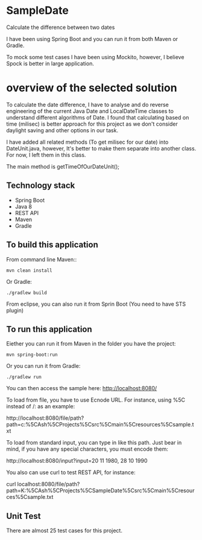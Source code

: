  SampleDate
===================
Calculate the difference between two dates

I have been using Spring Boot and you can run it from both Maven or Gradle.

To mock some test cases I have been using Mockito, however, I believe Spock is better in large application.


overview of the selected solution
===================
To calculate the date difference, I have to analyse and do reverse engineering of the current Java Date and LocalDateTime  classes to understand different algorithms of Date.
I found that calculating based on time (milisec) is better approach for this project as we don't consider daylight saving and other options in our task.

I have added all related methods (To get milisec for our date) into DateUnit.java, however, It's better to make them separate into another class. For now, I left them in this class.

The main method is getTimeOfOurDateUnit();



## Technology stack

 - Spring Boot
 - Java 8
 - REST API
 - Maven
 - Gradle

## To build this application
From command line Maven::

	mvn clean install

Or Gradle:

	./gradlew build


From eclipse, you can also run it from Sprin Boot (You need to have STS plugin)
	 
## To run this application

Eiether you can run it from Maven in the folder you have the project:

	mvn spring-boot:run

Or you can run it from Gradle:

	./gradlew run
You can then access the sample here: [http://localhost:8080/](http://localhost:8080/)

To load from file, you have to use Ecnode URL. For instance, using %5C instead of /: as an example:

http://localhost:8080/file/path?path=c:%5CAsh%5CProjects%5Csrc%5Cmain%5Cresources%5Csample.txt

To load from standard input, you can type in like this path. Just bear in mind, if you have any special characters, you must encode them:

http://localhost:8080/input?input=20 11 1980, 28 10 1990 

You also can use curl to test REST API, for instance:

curl localhost:8080/file/path?path=K:%5CAsh%5CProjects%5CSampleDate%5Csrc%5Cmain%5Cresources%5Csample.txt

## Unit Test
There are almost 25 test cases for this project.

